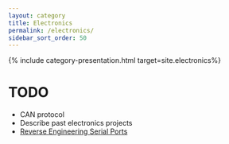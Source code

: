```yaml
---
layout: category
title: Electronics
permalink: /electronics/
sidebar_sort_order: 50
---
```

{% include category-presentation.html target=site.electronics%}

# TODO
* CAN protocol
* Describe past electronics projects
* [Reverse Engineering Serial Ports](http://www.devttys0.com/2012/11/reverse-engineering-serial-ports/)
